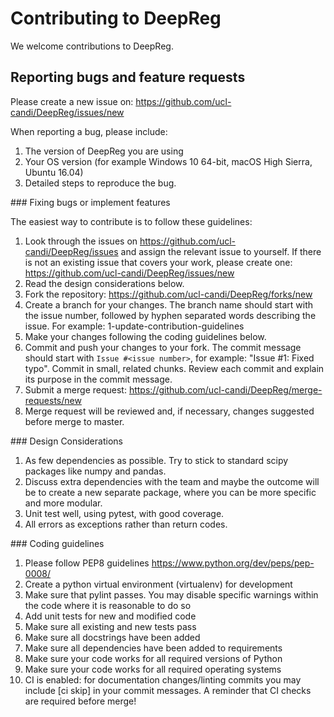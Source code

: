 
# Contributing to DeepReg

We welcome contributions to DeepReg.


## Reporting bugs and feature requests

Please create a new issue on: https://github.com/ucl-candi/DeepReg/issues/new

When reporting a bug, please include:

1. The version of DeepReg you are using
2. Your OS version (for example Windows 10 64-bit, macOS High Sierra, Ubuntu 16.04)
3. Detailed steps to reproduce the bug.


### Fixing bugs or implement features


The easiest way to contribute is to follow these guidelines:

1. Look through the issues on https://github.com/ucl-candi/DeepReg/issues and assign the relevant issue to yourself. If there is not an existing issue that covers your work, please create one: https://github.com/ucl-candi/DeepReg/issues/new
2. Read the design considerations below.
3. Fork the repository: https://github.com/ucl-candi/DeepReg/forks/new
4. Create a branch for your changes. The branch name should start with the issue number, followed by hyphen separated words describing the issue. For example: 1-update-contribution-guidelines
5. Make your changes following the coding guidelines below.
6. Commit and push your changes to your fork. The commit message should start with `Issue #<issue number>`, for example: "Issue #1: Fixed typo". Commit in small, related chunks. Review each commit and explain its purpose in the commit message.
7. Submit a merge request: https://github.com/ucl-candi/DeepReg/merge-requests/new
8. Merge request will be reviewed and, if necessary, changes suggested before merge to master.

### Design Considerations

1. As few dependencies as possible. Try to stick to standard scipy packages like numpy and pandas.
2. Discuss extra dependencies with the team and maybe the outcome will be to create a new separate package, where you can be more specific and more modular.
3. Unit test well, using pytest, with good coverage.
4. All errors as exceptions rather than return codes.


### Coding guidelines

1. Please follow PEP8 guidelines https://www.python.org/dev/peps/pep-0008/
2. Create a python virtual environment (virtualenv) for development
3. Make sure that pylint passes. You may disable specific warnings within the code where it is reasonable to do so
4. Add unit tests for new and modified code
5. Make sure all existing and new tests pass
6. Make sure all docstrings have been added
7. Make sure all dependencies have been added to requirements
8. Make sure your code works for all required versions of Python
9. Make sure your code works for all required operating systems
10. CI is enabled: for documentation changes/linting commits you may include [ci skip] in your commit messages. A reminder that CI checks are required before merge!
